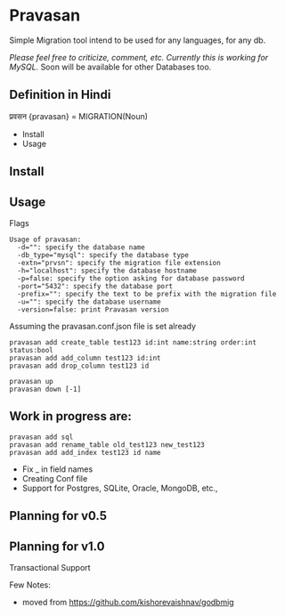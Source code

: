 Pravasan
========
Simple Migration tool intend to be used for any languages, for any db.

*Please feel free to criticize, comment, etc.*
*Currently this is working for MySQL.* Soon will be available for other Databases too.

Definition in Hindi
----
प्रवसन {pravasan} = MIGRATION(Noun)

* Install
* Usage

Install
-------

Usage
-----

Flags
```
Usage of pravasan:
  -d="": specify the database name
  -db_type="mysql": specify the database type
  -extn="prvsn": specify the migration file extension
  -h="localhost": specify the database hostname
  -p=false: specify the option asking for database password
  -port="5432": specify the database port
  -prefix="": specify the text to be prefix with the migration file
  -u="": specify the database username
  -version=false: print Pravasan version
```

Assuming the pravasan.conf.json file is set already
```
pravasan add create_table test123 id:int name:string order:int status:bool
pravasan add add_column test123 id:int
pravasan add drop_column test123 id

pravasan up
pravasan down [-1]
```

Work in progress are:
----
```
pravasan add sql 
pravasan add rename_table old_test123 new_test123
pravasan add add_index test123 id name
```
* Fix _ in field names 
* Creating Conf file
* Support for Postgres, SQLite, Oracle, MongoDB, etc.,

Planning for v0.5
----

Planning for v1.0
----
Transactional Support

Few Notes: 
* moved from https://github.com/kishorevaishnav/godbmig